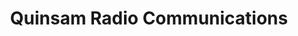 ---
title: "Quinsam Radio Communications"
url: /campbell-river/quinsam-radio-communications/
shop: radiotechnics
---